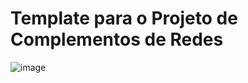 # Template para o Projeto de Complementos de Redes

![image](https://user-images.githubusercontent.com/42048382/200448951-10a3f891-06a2-40e3-9530-780d62a4f5b6.png)
